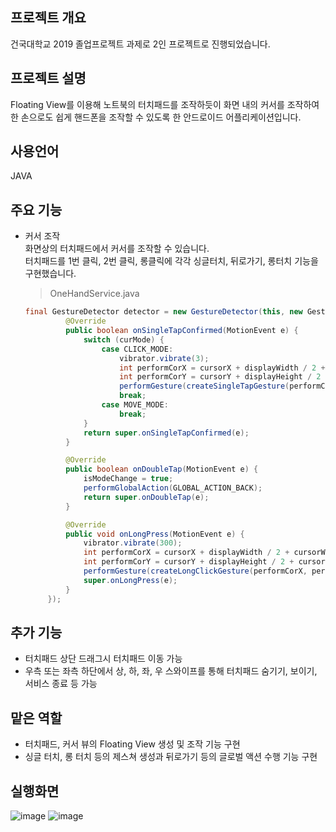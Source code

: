 ## 프로젝트 개요
건국대학교 2019 졸업프로젝트 과제로 2인 프로젝트로 진행되었습니다.

## 프로젝트 설명
Floating View를 이용해 노트북의 터치패드를 조작하듯이 화면 내의 커서를 조작하여<br>
한 손으로도 쉽게 핸드폰을 조작할 수 있도록 한 안드로이드 어플리케이션입니다.

## 사용언어
JAVA

## 주요 기능
* 커서 조작 <br>
   화면상의 터치패드에서 커서를 조작할 수 있습니다. <br>
   터치패드를 1번 클릭, 2번 클릭, 롱클릭에 각각 싱글터치, 뒤로가기, 롱터치 기능을 구현했습니다.<br>
   > OneHandService.java
   ```java
  final GestureDetector detector = new GestureDetector(this, new GestureDetector.SimpleOnGestureListener() {
            @Override
            public boolean onSingleTapConfirmed(MotionEvent e) {
                switch (curMode) {
                    case CLICK_MODE:
                        vibrator.vibrate(3);
                        int performCorX = cursorX + displayWidth / 2 + cursorWidth / 2;
                        int performCorY = cursorY + displayHeight / 2 + cursorHeight / 2;
                        performGesture(createSingleTapGesture(performCorX, performCorY));
                        break;
                    case MOVE_MODE:
                        break;
                }
                return super.onSingleTapConfirmed(e);
            }

            @Override
            public boolean onDoubleTap(MotionEvent e) {
                isModeChange = true;
                performGlobalAction(GLOBAL_ACTION_BACK);
                return super.onDoubleTap(e);
            }

            @Override
            public void onLongPress(MotionEvent e) {
                vibrator.vibrate(300);
                int performCorX = cursorX + displayWidth / 2 + cursorWidth / 2;
                int performCorY = cursorY + displayHeight / 2 + cursorHeight / 2;
                performGesture(createLongClickGesture(performCorX, performCorY));
                super.onLongPress(e);
            }
        });
  ```

## 추가 기능
* 터치패드 상단 드래그시 터치패드 이동 가능
* 우측 또는 좌측 하단에서 상, 하, 좌, 우 스와이프를 통해 터치패드 숨기기, 보이기, 서비스 종료 등 가능

## 맡은 역할
* 터치패드, 커서 뷰의 Floating View 생성 및 조작 기능 구현
* 싱글 터치, 롱 터치 등의 제스쳐 생성과 뒤로가기 등의 글로벌 액션 수행 기능 구현

## 실행화면
![image](https://user-images.githubusercontent.com/37248023/95209265-260b0280-0825-11eb-9af3-e749edf26127.png)
![image](https://user-images.githubusercontent.com/37248023/95209270-27d4c600-0825-11eb-9cfa-1c03704fe282.png)
